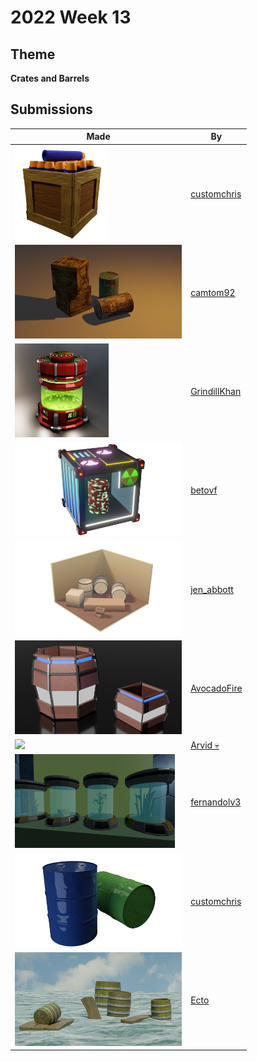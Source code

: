 # 2022 Week 13


## Theme

**Crates and Barrels**


## Submissions

| Made | By |
|------|----|
| <img src="./customchris/NurfAmmo.png" height="150" /> | [customchris](./customchris/) |
| <img src="./camtom92/Crates_and_barrels2.png" height="150" /> | [camtom92](./camtom92/) |
| <img src="./GrindillKhan/Weekly_Crates-n-Barrels_GrindillKhan.jpg" height="150" /> | [GrindillKhan](./GrindillKhan/) |
| <img src="./betovf/crate-and-barrel.png" height="150" /> | [betovf](./betovf/) |
| <img src="./jen_abbott/jsa-crate-barrel-apr2022.png" height="150" /> | [jen_abbott](./jen_abbott/) |
| <img src="./AvocadoFire/SciFiCrateBarrel.png" height="150" /> | [AvocadoFire](./AvocadoFire/) |
| <img src="./Arvid/crate.png" height="150" /> | [Arvid 💀](./Arvid/) |
| <img src="./fernandolv3/202241205645.png" height="150" /> | [fernandolv3](./fernandolv3/) |
| <img src="./customchris/Drum_1.png" height="150" /> | [customchris](./customchris/) |
| <img src="./Ecto/unknown.png" height="150" /> | [Ecto](./Ecto/) |

